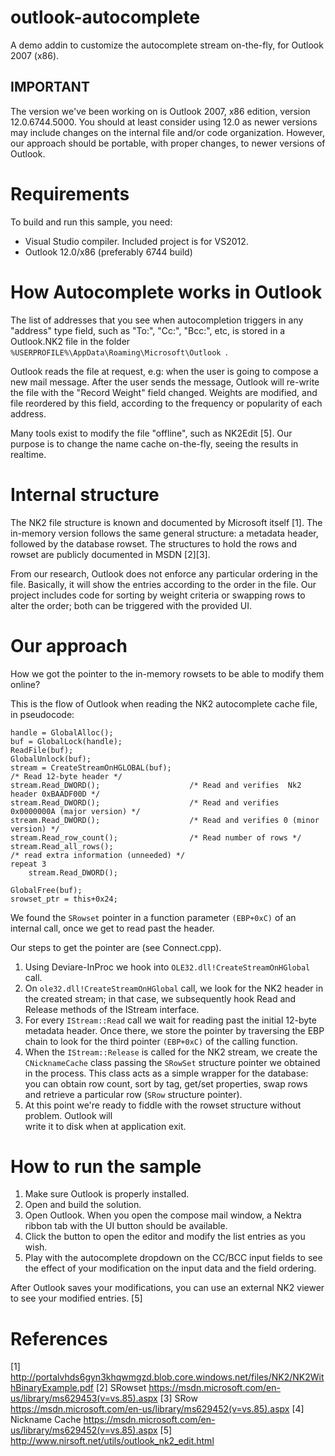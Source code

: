 # outlook-autocomplete
A demo addin to customize the autocomplete stream on-the-fly, for Outlook 2007 (x86).

IMPORTANT
---------
The version we've been working on is Outlook 2007, x86 edition, version 12.0.6744.5000. 
You should at least consider using 12.0 as newer versions may include changes on the 
internal file and/or code organization. However, our approach should be portable, with
proper changes, to newer versions of Outlook.

Requirements
============
To build and run this sample, you need:

- Visual Studio compiler. Included project is for VS2012.
- Outlook 12.0/x86 (preferably 6744 build)

How Autocomplete works in Outlook
=================================
The list of addresses that you see when autocompletion triggers in any "address" type 
field, such as "To:", "Cc:", "Bcc:", etc, is stored in a Outlook.NK2 file in the folder 
`%USERPROFILE%\AppData\Roaming\Microsoft\Outlook `.

Outlook reads the file at request, e.g: when the user is going to compose a new mail
message. After the user sends the message, Outlook will re-write the file with the 
"Record Weight" field changed. Weights are modified, and file reordered by this field,
according to the frequency or popularity of each address. 

Many tools exist to modify the file "offline", such as NK2Edit [5]. Our purpose is to
change the name cache on-the-fly, seeing the results in realtime. 

Internal structure
==================
The NK2 file structure is known and documented by Microsoft itself [1]. The in-memory
version follows the same general structure: a metadata header, followed by the database
rowset. The structures to hold the rows and rowset are publicly documented in MSDN [2][3].

From our research, Outlook does not enforce any particular ordering in the file. Basically,
it will show the entries according to the order in the file. Our project includes code for 
sorting by weight criteria or swapping rows to alter the order; both can be triggered with
the provided UI.

Our approach
============
How we got the pointer to the in-memory rowsets to be able to modify them online?

This is the flow of Outlook when reading the NK2 autocomplete cache file, in pseudocode:
```
handle = GlobalAlloc();
buf = GlobalLock(handle);
ReadFile(buf);
GlobalUnlock(buf);
stream = CreateStreamOnHGLOBAL(buf);
/* Read 12-byte header */
stream.Read_DWORD();					/* Read and verifies  Nk2 header 0xBAADF00D */
stream.Read_DWORD();					/* Read and verifies 0x0000000A (major version) */
stream.Read_DWORD();					/* Read and verifies 0 (minor version) */
stream.Read_row_count();				/* Read number of rows */
stream.Read_all_rows();					
/* read extra information (unneeded) */
repeat 3 
	stream.Read_DWORD();
	
GlobalFree(buf);
srowset_ptr = this+0x24;
```

We found the `SRowset` pointer in a function parameter `(EBP+0xC)` of an internal call,
once we get to read past the header.

Our steps to get the pointer are (see Connect.cpp).

1. Using Deviare-InProc we hook into `OLE32.dll!CreateStreamOnHGlobal` call.
2. On `ole32.dll!CreateStreamOnHGlobal` call, we look for the NK2 header in the created stream;
   in that case, we subsequently hook Read and Release methods of the IStream interface.
3. For every `IStream::Read` call we wait for reading past the initial 12-byte metadata header.
   Once there, we store the pointer by traversing the EBP chain to look for the third pointer
   `(EBP+0xC)` of the calling function.
4. When the `IStream::Release` is called for the NK2 stream, we create the `CNicknameCache` class
   passing the `SRowSet` structure pointer we obtained in the process. This class acts as a simple
   wrapper for the database: you can obtain row count, sort by tag, get/set properties, swap
   rows and retrieve a particular row (`SRow` structure pointer).
5. At this point we're ready to fiddle with the rowset structure without problem.  Outlook will  
   write it to disk when at application exit.
   
How to run the sample
=====================
1. Make sure Outlook is properly installed.
2. Open and build the solution.
3. Open Outlook. When you open the compose mail window, a Nektra ribbon tab with the UI button
   should be available. 
4. Click the button to open the editor and modify the list entries as you wish.
5. Play with the autocomplete dropdown on the CC/BCC input fields to see the effect of your 
   modification on the input data and the field ordering.

After Outlook saves your modifications, you can use an external NK2 viewer to see your modified entries. [5]

References
==========
[1] http://portalvhds6gyn3khqwmgzd.blob.core.windows.net/files/NK2/NK2WithBinaryExample.pdf
[2] SRowset https://msdn.microsoft.com/en-us/library/ms629453(v=vs.85).aspx
[3] SRow https://msdn.microsoft.com/en-us/library/ms629452(v=vs.85).aspx
[4] Nickname Cache https://msdn.microsoft.com/en-us/library/ms629452(v=vs.85).aspx
[5] http://www.nirsoft.net/utils/outlook_nk2_edit.html
	
